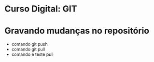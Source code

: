 # Curso Digital: GIT

# Gravando mudanças no repositório

* comando git push
* comando git pull
* comando e teste pull
